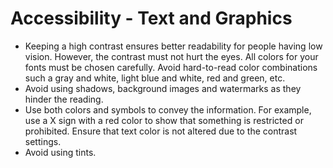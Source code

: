 # Accessibility - Text and Graphics
* Keeping a high contrast ensures better readability for people having low vision. However, the contrast must not hurt the eyes. All colors for your fonts must be chosen carefully. Avoid hard-to-read color combinations such a gray and white, light blue and white, red and green, etc.
* Avoid using shadows, background images and watermarks as they hinder the reading.
* Use both colors and symbols to convey the information. For example, use a X sign with a red color to show that something is restricted or prohibited. Ensure that text color is not altered due to the contrast settings.
* Avoid using tints.
